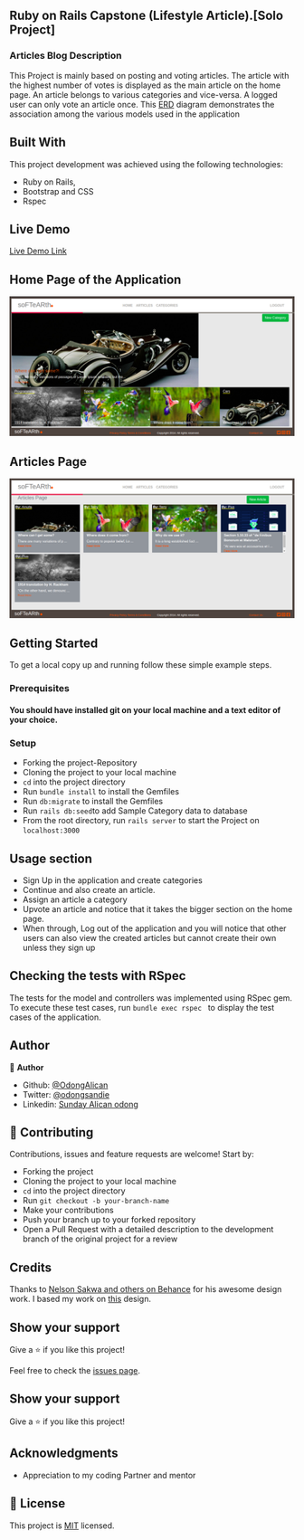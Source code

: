 ## Ruby on Rails Capstone (Lifestyle Article).[Solo Project]

### Articles Blog Description
This Project is mainly based on posting and voting articles. The article with the highest number of votes is displayed as the main article on the home page. An article belongs to various categories and vice-versa. A logged user can only vote an article once. This [ERD](https://app.lucidchart.com/documents/edit/b0da518b-23c4-459e-9306-2d5ee71471bf/0_0?beaconFlowId=1BFEDD3F9F8A9DD6#?folder_id=home&browser=icon) diagram demonstrates the association among the various models used in the application

## Built With
This project development was achieved using the following technologies:

- Ruby on Rails,
- Bootstrap and CSS
- Rspec

## Live Demo

[Live Demo Link](https://guarded-refuge-63992.herokuapp.com/)

## Home Page of the Application
![screenshot](docs/Home_page.png)

## Articles Page
![screenshot](docs/articles.png)

## Getting Started

To get a local copy up and running follow these simple example steps.

### Prerequisites

#### You should have installed git on your local machine and a text editor of your choice.
### Setup

- Forking the project-Repository
- Cloning the project to your local machine
- `cd` into the project directory
- Run `bundle install` to install the Gemfiles
- Run `db:migrate` to install the Gemfiles
- Run `rails db:seed`to add Sample Category data to database
- From the root directory, run `rails server` to start the Project on `localhost:3000`

## Usage section

- Sign Up in the application and create categories
- Continue and also create an article.
- Assign an article a category
- Upvote an article and notice that it takes the bigger section on the home page.
- When through, Log out of the application and you will notice that other users can also view the     created articles but cannot create their own unless they sign up 

## Checking the tests with RSpec
The tests for the model and controllers was implemented using RSpec gem. To execute these test cases, run `bundle exec rspec ` to display the test cases of the application. 

## Author

👤 **Author**

- Github: [@OdongAlican](https://github.com/OdongAlican)
- Twitter: [@odongsandie](https://twitter.com/odongsandie)
- Linkedin: [Sunday Alican odong](https://www.linkedin.com/in/sunday-alican-odong-b99226b7)


## 🤝 Contributing

Contributions, issues and feature requests are welcome! Start by:

- Forking the project
- Cloning the project to your local machine
- `cd` into the project directory
- Run `git checkout -b your-branch-name`
- Make your contributions
- Push your branch up to your forked repository
- Open a Pull Request with a detailed description to the development branch of the original project for a review

## Credits

Thanks to [Nelson Sakwa and others on Behance](https://www.behance.net/sakwadesignstudio) for his awesome design work. I based my work on  [this](https://www.behance.net/gallery/14554909/liFEsTlye-Mobile-version) design.

## Show your support

Give a ⭐️ if you like this project!

Feel free to check the [issues page](issues/).

## Show your support

Give a ⭐️ if you like this project!

## Acknowledgments

- Appreciation to my coding Partner and mentor

## 📝 License

This project is [MIT](lic.url) licensed.
